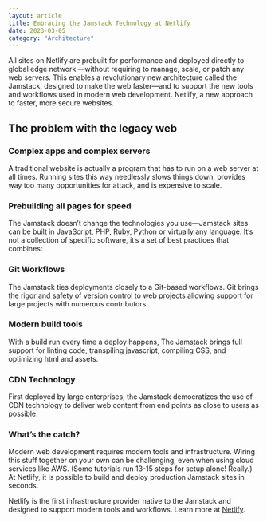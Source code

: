 ```yaml
---
layout: article
title: Embracing the Jamstack Technology at Netlify
date: 2023-03-05
category: "Architecture"
---
```


All sites on Netlify are prebuilt for performance and deployed directly to global edge network —without requiring to manage, scale, or patch any web servers. This enables a revolutionary new architecture called the Jamstack, designed to make the web faster—and to support the new tools and workflows used in modern web development. Netlify, a new approach to faster, more secure websites.

<!-- excerpt -->

## The problem with the legacy web

### Complex apps and complex servers

A traditional website is actually a program that has to run on a web server at all times. Running sites this way needlessly slows things down, provides way too many opportunities for attack, and is expensive to scale.

### Prebuilding all pages for speed

The Jamstack doesn’t change the technologies you use—Jamstack sites can be built in JavaScript, PHP, Ruby, Python or virtually any language. It’s not a collection of specific software, it’s a set of best practices that combines:

### Git Workflows

The Jamstack ties deployments closely to a Git-based workflows. Git brings the rigor and safety of version control to web projects allowing support for large projects with numerous contributors.

### Modern build tools

With a build run every time a deploy happens, The Jamstack brings full support for linting code, transpiling javascript, compiling CSS, and optimizing html and assets.

### CDN Technology

First deployed by large enterprises, the Jamstack democratizes the use of CDN technology to deliver web content from end points as close to users as possible.

### What’s the catch?

Modern web development requires modern tools and infrastructure. Wiring this stuff together on your own can be challenging, even when using cloud services like AWS. (Some tutorials run 13-15 steps for setup alone! Really.) At Netlify, it is possible to build and deploy production Jamstack sites in seconds.

Netlify is the first infrastructure provider native to the Jamstack and designed to support modern tools and workflows. Learn more at [Netlify](https://www.netlify.com/jamstack/).